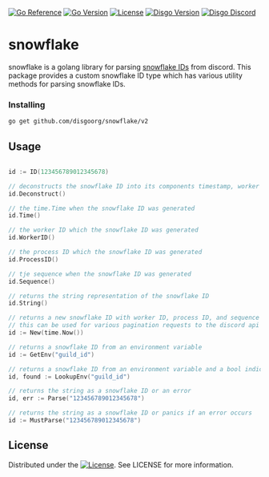 [![Go Reference](https://pkg.go.dev/badge/github.com/disgoorg/snowflake.svg)](https://pkg.go.dev/github.com/disgoorg/disgo)
[![Go Version](https://img.shields.io/github/go-mod/go-version/disgoorg/snowflake)](https://golang.org/doc/devel/release.html)
[![License](https://img.shields.io/badge/License-Apache%202.0-blue.svg)](https://github.com/disgoorg/disgo/blob/master/LICENSE)
[![Disgo Version](https://img.shields.io/github/v/tag/disgoorg/snowflake?label=release)](https://github.com/disgoorg/snowflake/releases/latest)
[![Disgo Discord](https://discord.com/api/guilds/817327181659111454/widget.png)](https://discord.gg/TewhTfDpvW)

# snowflake

snowflake is a golang library for parsing [snowflake IDs](https://docs.snowflake.com) from discord.
This package provides a custom snowflake ID type which has various utility methods for parsing snowflake IDs.

### Installing

```sh
go get github.com/disgoorg/snowflake/v2
```

## Usage

```go

id := ID(123456789012345678)

// deconstructs the snowflake ID into its components timestamp, worker ID, process ID, and increment
id.Deconstruct()

// the time.Time when the snowflake ID was generated
id.Time()

// the worker ID which the snowflake ID was generated
id.WorkerID()

// the process ID which the snowflake ID was generated
id.ProcessID()

// tje sequence when the snowflake ID was generated
id.Sequence()

// returns the string representation of the snowflake ID
id.String()

// returns a new snowflake ID with worker ID, process ID, and sequence set to 0
// this can be used for various pagination requests to the discord api
id := New(time.Now())

// returns a snowflake ID from an environment variable
id := GetEnv("guild_id")

// returns a snowflake ID from an environment variable and a bool indicating if the key was found
id, found := LookupEnv("guild_id")

// returns the string as a snowflake ID or an error
id, err := Parse("123456789012345678")

// returns the string as a snowflake ID or panics if an error occurs
id := MustParse("123456789012345678")
```

## License

Distributed under the [![License](https://img.shields.io/badge/License-Apache%202.0-blue.svg)](https://github.com/disgoorg/snowflake/blob/master/LICENSE). See LICENSE for more information.
